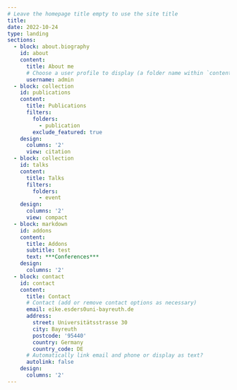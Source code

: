 ```yaml
---
# Leave the homepage title empty to use the site title
title:
date: 2022-10-24
type: landing
sections:
  - block: about.biography
    id: about
    content:
      title: About me
      # Choose a user profile to display (a folder name within `content/authors/`)
      username: admin
  - block: collection
    id: publications
    content:
      title: Publications
      filters:
        folders:
          - publication
        exclude_featured: true
    design:
      columns: '2'
      view: citation
  - block: collection
    id: talks
    content:
      title: Talks
      filters:
        folders:
          - event
    design:
      columns: '2'
      view: compact
  - block: markdown
    id: addons
    content:
      title: Addons
      subtitle: test
      text: ***Conferences***
    design:
      columns: '2'
  - block: contact
    id: contact
    content:
      title: Contact
      # Contact (add or remove contact options as necessary)
      email: eike.esders0uni-bayreuth.de
      address:
        street: Universitätsstrasse 30
        city: Bayreuth
        postcode: '95440'
        country: Germany
        country_code: DE
      # Automatically link email and phone or display as text?
      autolink: false
    design:
      columns: '2'
---
```

